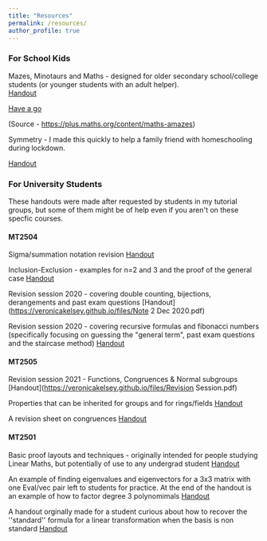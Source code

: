 ```yaml
---
title: "Resources"
permalink: /resources/
author_profile: true
---
```



### For School Kids

Mazes, Minotaurs and Maths - designed for older secondary school/college students (or younger students with an adult helper). <br>
[Handout](https://veronicakelsey.github.io/files/MazesResource.pdf) 

[Have a go](https://veronicakelsey.github.io/files/MazesProblems.pdf)

(Source - https://plus.maths.org/content/maths-amazes)


Symmetry - I made this quickly to help a family friend with homeschooling during lockdown. 

[Handout](https://veronicakelsey.github.io/files/sym.pdf) 


### For University Students

These handouts were made after requested by students in my tutorial groups, but some of them might be of help even if you aren't on these specfic courses. 

#### MT2504

Sigma/summation notation revision [Handout](https://veronicakelsey.github.io/files/sigma.pdf) 

Inclusion-Exclusion - examples for n=2 and 3 and the proof of the general case [Handout](https://veronicakelsey.github.io/files/inclusionexclusion.pdf) 

Revision session 2020 - covering double counting, bijections, derangements and past exam questions [Handout](https://veronicakelsey.github.io/files/Note 2 Dec 2020.pdf)

Revision session 2020 - covering recursive formulas and fibonacci numbers (specifically focusing on guessing the "general term", past exam questions and the staircase method) [Handout](https://veronicakelsey.github.io/files/fib.pdf) 

#### MT2505

Revision session 2021 - Functions, Congruences & Normal subgroups [Handout](https://veronicakelsey.github.io/files/Revision Session.pdf) 

Properties that can be inherited for groups and for rings/fields [Handout](https://veronicakelsey.github.io/files/Inheritence.pdf)  

A revision sheet on congruences [Handout](https://veronicakelsey.github.io/files/congruencesrevision.pdf)  

#### MT2501

Basic proof layouts and techniques - originally intended for people studying Linear Maths, but potentially of use to any undergrad student [Handout](https://veronicakelsey.github.io/files/proofsrevision.pdf)

An example of finding eigenvalues and eigenvectors for a 3x3 matrix with one Eval/vec pair left to students for practice. At the end of the handout is an example of how to factor degree 3 polynomimals [Handout](https://veronicakelsey.github.io/files/Evals-Evects.pdf)

A handout orginally made for a student curious about how to recover the ''standard'' formula for a linear transformation when the basis is non standard [Handout](https://veronicakelsey.github.io/files/changeofbasis.pdf)
